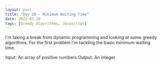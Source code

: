 ```yaml
---
layout: post
title: "Day 20 - Minimum Waiting Time"
date: 2022-03-10
tags: [Greedy Algorithms, Javascript]
---
```


I'm taking a break from dynamic programming and looking at some greedy algorithms. For the first problem I'm tackling the basic minimum waiting time.

Input: An array of positive numbers
Output: An integer
